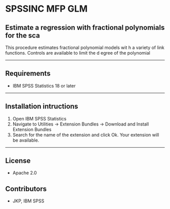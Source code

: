 # SPSSINC MFP GLM
## Estimate a regression with fractional polynomials for the sca
 This procedure estimates fractional polynomial models wit  h a variety of link functions.  Controls are available to limit the d  egree of the polynomial

---
Requirements
----
- IBM SPSS Statistics 18 or later

---
Installation intructions
----
1. Open IBM SPSS Statistics
2. Navigate to Utilities -> Extension Bundles -> Download and Install Extension Bundles
3. Search for the name of the extension and click Ok. Your extension will be available.

---
License
----

- Apache 2.0
                              
Contributors
----

  - JKP, IBM SPSS
